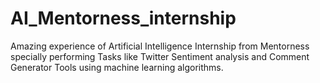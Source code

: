 # AI_Mentorness_internship
Amazing experience of Artificial Intelligence Internship from Mentorness specially performing Tasks like Twitter Sentiment analysis and Comment Generator Tools using machine learning algorithms.
